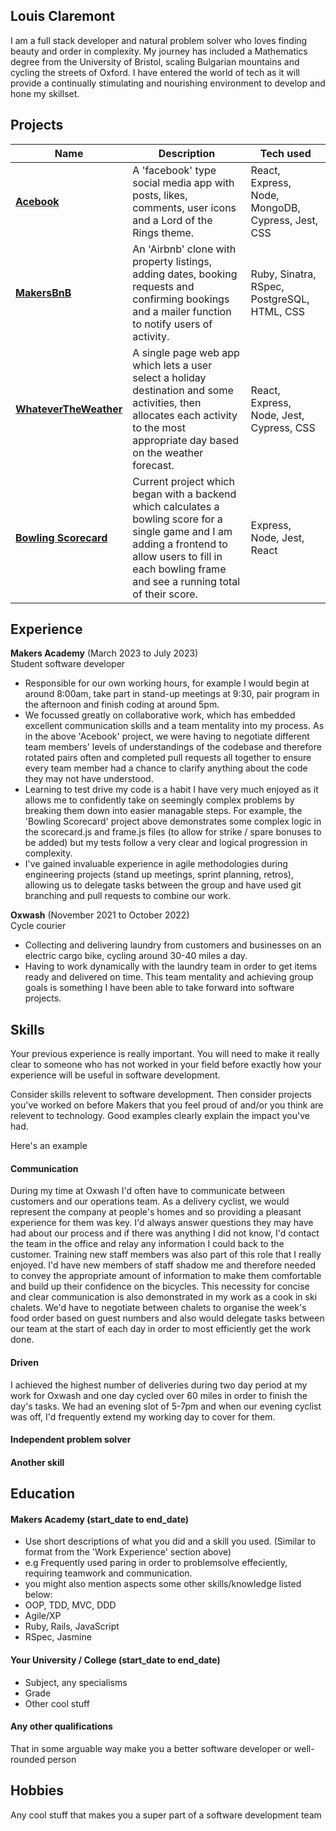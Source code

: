 ## Louis Claremont

I am a full stack developer and natural problem solver who loves finding beauty and order in complexity. My journey has included a Mathematics degree from the University of Bristol, scaling Bulgarian mountains and cycling the streets of Oxford. I have entered the world of tech as it will provide a continually stimulating and nourishing environment to develop and hone my skillset.

## Projects
[**Acebook**]: https://github.com/lplclaremont/trelloship_of_the_string
[**MakersBnB**]: https://github.com/lplclaremont/makersbnb
[**WhateverTheWeather**]: https://github.com/lplclaremont/ep3-raining-mern
[**Bowling Scorecard**]: https://github.com/lplclaremont/bowling-scorecard


| Name                         | Description                                            | Tech used                 |
| ---------------------------- | ------------------------------------------------------ | -------------------------- |
| [**Acebook**]                | A 'facebook' type social media app with posts, likes, comments, user icons and a Lord of the Rings theme. | React, Express, Node, MongoDB, Cypress, Jest, CSS   |
| [**MakersBnB**]              | An 'Airbnb' clone with property listings, adding dates, booking requests and confirming bookings and a mailer function to notify users of activity.                                      | Ruby, Sinatra, RSpec, PostgreSQL, HTML, CSS                       |
| [**WhateverTheWeather**]     | A single page web app which lets a user select a holiday destination and some activities, then allocates each activity to the most appropriate day based on the weather forecast.                                      | React, Express, Node, Jest, Cypress, CSS                       |
| [**Bowling Scorecard**]      | Current project which began with a backend which calculates a bowling score for a single game and I am adding a frontend to allow users to fill in each bowling frame and see a running total of their score. | Express, Node, Jest, React |

## Experience

**Makers Academy** (March 2023 to July 2023)  
Student software developer

- Responsible for our own working hours, for example I would begin at around 8:00am, take part in stand-up meetings at 9:30, pair program in the afternoon and finish coding at around 5pm.
- We focussed greatly on collaborative work, which has embedded excellent communication skills and a team mentality into my process. As in the above 'Acebook' project, we were having to negotiate different team members' levels of understandings of the codebase and therefore rotated pairs often and completed pull requests all together to ensure every team member had a chance to clarify anything about the code they may not have understood.
- Learning to test drive my code is a habit I have very much enjoyed as it allows me to confidently take on seemingly complex problems by breaking them down into easier managable steps. For example, the 'Bowling Scorecard' project above demonstrates some complex logic in the scorecard.js and frame.js files (to allow for strike / spare bonuses to be added) but my tests follow a very clear and logical progression in complexity.
- I've gained invaluable experience in agile methodologies during engineering projects (stand up meetings, sprint planning, retros), allowing us to delegate tasks between the group and have used git branching and pull requests to combine our work.

**Oxwash** (November 2021 to October 2022)  
Cycle courier

- Collecting and delivering laundry from customers and businesses on an electric cargo bike, cycling around 30-40 miles a day.
- Having to work dynamically with the laundry team in order to get items ready and delivered on time. This team mentality and achieving group goals is something I have been able to take forward into software projects.

## Skills

Your previous experience is really important. You will need to make it really clear to someone who has not worked in your field before exactly how your experience will be useful in software development.

Consider skills relevent to software development. Then consider projects you've worked on before Makers that you feel proud of and/or you think are relevent to technology. Good examples clearly explain the impact you've had. 


Here's an example

#### Communication
During my time at Oxwash I'd often have to communicate between customers and our operations team. As a delivery cyclist, we would represent the company at people's homes and so providing a pleasant experience for them was key. I'd always answer questions they may have had about our process and if there was anything I did not know, I'd contact the team in the office and relay any information I could back to the customer. Training new staff members was also part of this role that I really enjoyed. I'd have new members of staff shadow me and therefore needed to convey the appropriate amount of information to make them comfortable and build up their confidence on the bicycles.
This necessity for concise and clear communication is also demonstrated in my work as a cook in ski chalets. We'd have to negotiate between chalets to organise the week's food order based on guest numbers and also would delegate tasks between our team at the start of each day in order to most efficiently get the work done.


#### Driven
I achieved the highest number of deliveries during two day period at my work for Oxwash and one day cycled over 60 miles in order to finish the day's tasks. We had an evening slot of 5-7pm and when our evening cyclist was off, I'd frequently extend my working day to cover for them. 

#### Independent problem solver

#### Another skill


## Education

#### Makers Academy (start_date to end_date)
- Use short descriptions of what you did and a skill you used. (Similar to format from the 'Work Experience' section above)
- e.g Frequently used paring in order to problemsolve effeciently, requiring teamwork and communication.
- you might also mention aspects some other skills/knowledge listed below: 
- OOP, TDD, MVC, DDD
- Agile/XP
- Ruby, Rails, JavaScript
- RSpec, Jasmine

#### Your University / College (start_date to end_date)

- Subject, any specialisms
- Grade
- Other cool stuff

#### Any other qualifications

That in some arguable way make you a better software developer or well-rounded person

## Hobbies

Any cool stuff that makes you a super part of a software development team
